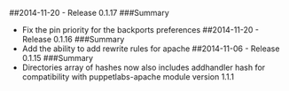 ##2014-11-20 - Release 0.1.17
###Summary
- Fix the pin priority for the backports preferences
##2014-11-20 - Release 0.1.16
###Summary
- Add the ability to add rewrite rules for apache
##2014-11-06 - Release 0.1.15
###Summary
- Directories array of hashes now also includes addhandler hash for compatibility with puppetlabs-apache module version 1.1.1
